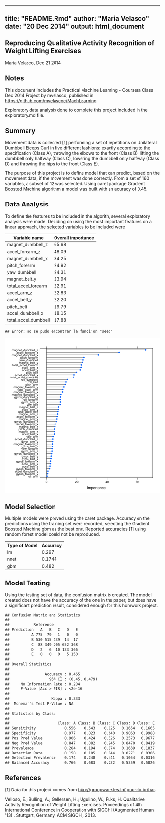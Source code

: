 ----
title: "README.Rmd"
author: "Maria Velasco"
date: "20 Dec 2014"
output: html_document
---

Reproducing Qualitative Activity Recognition of Weight Lifting Exercises
---------------------------------------------------------------
Maria Velasco, Dec 21 2014

Notes
-----
This document includes the Practical Machine Learning - Coursera Class Dec 2014 Project by mvelasco, published in https://github.com/mvelascoc/MachLearning

Exploratory data analysis done to complete this project included in the exploratory.md file. 

Summary
-------

Movement data is collected [1] performing a set of repetitions on  Unilateral Dumbbell Biceps Curl in five different fashions: exactly according to the specification (Class A), throwing the elbows to the front (Class B), lifting the dumbbell only halfway (Class C), lowering the dumbbell only halfway (Class D) and throwing the hips to the front (Class E).

The purpose of this project is to define model that can predict, based on the movement data, if the movement was done correctly.
From a set of 160 variables, a subset of 12 was selected. Using caret package Gradient Boosted Machine algorithm a model was built with an acuracy of 0.45.

Data Analysis
-------------
To define the features to be included in the algorith, several exploratory analysis were made. Deciding on using the most important features on a linear approach, the selected variables to be included were 

Variable name        | Overall importance
---------------------|-------------------
magnet_dumbbell_z    |   65.68
accel_forearm_z      |   48.09
magnet_dumbbell_x    |   34.25
pitch_forearm        |   24.92
yaw_dumbbell         |   24.31
magnet_belt_y        |   23.94
total_accel_forearm  |   22.91
accel_arm_z          |   22.83
accel_belt_y         |   22.20
pitch_belt           |   19.79
accel_dumbbell_x     |   18.15
total_accel_dumbbell |   17.88


```
## Error: no se pudo encontrar la funci'on "seed"
```

![plot of chunk unnamed-chunk-1](figure/unnamed-chunk-1.png) 

Model Selection
---------------

Multiple models were proved using the caret package. Accuracy on the predictions using the training set were recorded, selecting the Gradient Boosted Machine gbm as the best one.
Reported accuracies [1] using random forest model could not be reproduced.

Type of Model | Accuracy
--------------|------
  lm          |  0.297   
  nnet        |  0.1744
  gbm         |  0.482 
  
Model Testing
-------------

Using the testing set of data, the confusion matrix is created. 
The model created does not have the accuracy of the one in the paper, but does have a significant prediction result, considered enough for this homwork project.



```
## Confusion Matrix and Statistics
## 
##           Reference
## Prediction   A   B   C   D   E
##          A 775  79   1   0   0
##          B 530 515 139  14  17
##          C  88 349 705 652 368
##          D   2   6  10 133 366
##          E   0   0   0   5 150
## 
## Overall Statistics
##                                        
##                Accuracy : 0.465        
##                  95% CI : (0.45, 0.479)
##     No Information Rate : 0.284        
##     P-Value [Acc > NIR] : <2e-16       
##                                        
##                   Kappa : 0.333        
##  Mcnemar's Test P-Value : NA           
## 
## Statistics by Class:
## 
##                      Class: A Class: B Class: C Class: D Class: E
## Sensitivity             0.556    0.543    0.825   0.1654   0.1665
## Specificity             0.977    0.823    0.640   0.9063   0.9988
## Pos Pred Value          0.906    0.424    0.326   0.2573   0.9677
## Neg Pred Value          0.847    0.882    0.945   0.8470   0.8419
## Prevalence              0.284    0.194    0.174   0.1639   0.1837
## Detection Rate          0.158    0.105    0.144   0.0271   0.0306
## Detection Prevalence    0.174    0.248    0.441   0.1054   0.0316
## Balanced Accuracy       0.766    0.683    0.732   0.5359   0.5826
```

References
----------
[1] Data for this project comes from http://groupware.les.inf.puc-rio.br/har. 

Velloso, E.; Bulling, A.; Gellersen, H.; Ugulino, W.; Fuks, H. Qualitative Activity Recognition of Weight Lifting Exercises. Proceedings of 4th International Conference in Cooperation with SIGCHI (Augmented Human '13) . Stuttgart, Germany: ACM SIGCHI, 2013.

